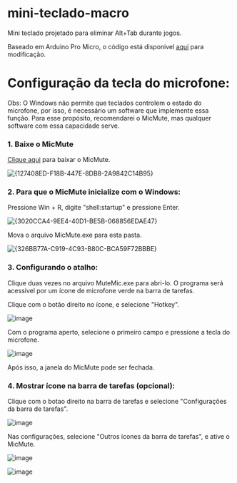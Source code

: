 # mini-teclado-macro
Mini teclado projetado para eliminar Alt+Tab durante jogos.

Baseado em Arduino Pro Micro, o código está disponivel [aqui](https://github.com/gauerv/mini-teclado-macro/blob/main/keypad-v-1-1.ino) para modificação.

# Configuração da tecla do microfone:

Obs: O Windows não permite que teclados controlem o estado do microfone, por isso, é necessário um software que implemente essa função. Para esse propósito, recomendarei o MicMute, mas qualquer software com essa capacidade serve.

### 1. Baixe o MicMute

   [Clique aqui](https://github.com/Anc813/MicMute/releases/latest/download/MicMute.exe) para baixar o MicMute.

   ![{127408ED-F18B-447E-8DB8-2A9842C14B95}](https://github.com/user-attachments/assets/d8d853eb-4fc2-4b00-8067-56fd56df39f9)


### 2. Para que o MicMute inicialize com o Windows:

   Pressione Win + R, digite "shell:startup" e pressione Enter.

   ![{3020CCA4-9EE4-40D1-BE5B-068856EDAE47}](https://github.com/user-attachments/assets/39e6723f-e983-4976-b272-72e4c4944b25)

   Mova o arquivo MicMute.exe para esta pasta.

   ![{326BB77A-C919-4C93-B80C-BCA59F72BBBE}](https://github.com/user-attachments/assets/f74660d0-ec29-4443-8123-2404431081b0)
   
### 3. Configurando o atalho:

   Clique duas vezes no arquivo MuteMic.exe para abri-lo. O programa será acessivel por um ícone de microfone verde na barra de tarefas.

   Clique com o botão direito no ícone, e selecione "Hotkey".

   ![image](https://github.com/user-attachments/assets/759ebf33-fce8-4d97-a3c2-0d3ef5cf44c3)

   Com o programa aperto, selecione o primeiro campo e pressione a tecla do microfone.

   ![image](https://github.com/user-attachments/assets/c7bd97c7-e696-4802-82be-8ebe3c0ec58e)

   Após isso, a janela do MicMute pode ser fechada.

### 4. Mostrar ícone na barra de tarefas (opcional):

   Clique com o botao direito na barra de tarefas e selecione "Configurações da barra de tarefas".

   ![image](https://github.com/user-attachments/assets/756f3907-88e3-41c7-9b32-d22abcedb50b)

   Nas configurações, selecione "Outros ícones da barra de tarefas", e ative o MicMute.

   ![image](https://github.com/user-attachments/assets/c25ca78a-b073-48ba-8274-15a76016ee00)

   ![image](https://github.com/user-attachments/assets/af2463da-ef9d-4193-982a-b691a02d8760)
